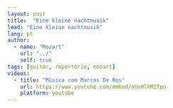 ```yaml
---
layout: post
title:  "Eine kleine nachtmusik"
lead: "Eine kleine nachtmusik"
lang: pt
author:
  - name: "Mozart"
    url: "../"
    self: true
tags: [guitar, repertorie, mozart]
videos:
  - title: "Música com Marcos De Ros"
    url: https://www.youtube.com/embed/oUvHlhM2Tpo
    platform: youtube
---
```

